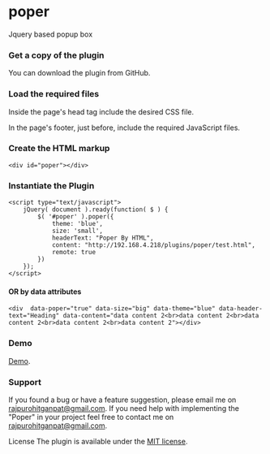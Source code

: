 # poper
Jquery based popup box

###  Get a copy of the plugin
You can download the plugin from GitHub.

###  Load the required files
Inside the page's head tag include the desired CSS file.

In the page's footer, just before, include the required JavaScript files.

###  Create the HTML markup
`<div id="poper"></div>`

### Instantiate the Plugin
```
<script type="text/javascript">
    jQuery( document ).ready(function( $ ) { 
        $( '#poper' ).poper({
            theme: 'blue',
            size: 'small',
            headerText: "Poper By HTML",
            content: "http://192.168.4.218/plugins/poper/test.html",
            remote: true
        })
    }); 
</script>
```
#### OR by data attributes
`<div  data-poper="true" data-size="big" data-theme="blue" data-header-text="Heading" data-content="data content 2<br>data content 2<br>data content 2<br>data content 2<br>data content 2"></div>`

### Demo
[Demo](https://gsrajpurohit.github.io/poper/).

### Support
If you found a bug or have a feature suggestion, please email me on rajpurohitganpat@gmail.com.
If you need help with implementing the "Poper" in your project feel free to contact me on rajpurohitganpat@gmail.com.

License The plugin is available under the [MIT license](https://opensource.org/licenses/MIT).
